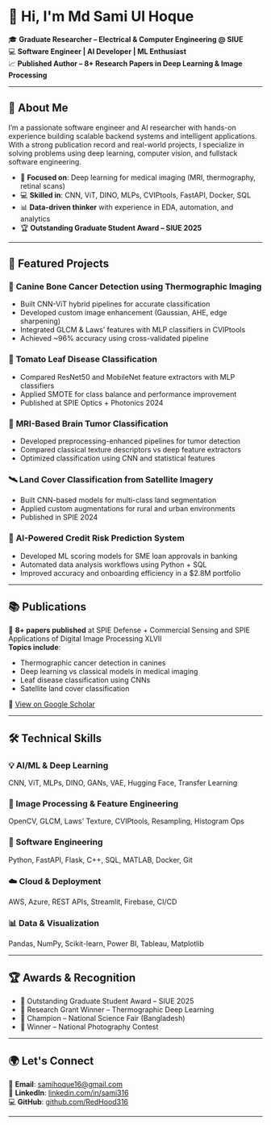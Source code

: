 # 👋 Hi, I'm Md Sami Ul Hoque

🎓 **Graduate Researcher – Electrical & Computer Engineering @ SIUE**  
💻 **Software Engineer | AI Developer | ML Enthusiast**  
📈 **Published Author – 8+ Research Papers in Deep Learning & Image Processing**

---

## 🌟 About Me

I’m a passionate software engineer and AI researcher with hands-on experience building scalable backend systems and intelligent applications. With a strong publication record and real-world projects, I specialize in solving problems using deep learning, computer vision, and fullstack software engineering.

- 🔬 **Focused on**: Deep learning for medical imaging (MRI, thermography, retinal scans)  
- 💻 **Skilled in**: CNN, ViT, DINO, MLPs, CVIPtools, FastAPI, Docker, SQL  
- 📊 **Data-driven thinker** with experience in EDA, automation, and analytics  
- 🏆 **Outstanding Graduate Student Award – SIUE 2025**

---

## 📂 Featured Projects

### 🧠 **Canine Bone Cancer Detection using Thermographic Imaging**
- Built CNN-ViT hybrid pipelines for accurate classification
- Developed custom image enhancement (Gaussian, AHE, edge sharpening)
- Integrated GLCM & Laws’ features with MLP classifiers in CVIPtools
- Achieved ~96% accuracy using cross-validated pipeline

### 🌿 **Tomato Leaf Disease Classification**
- Compared ResNet50 and MobileNet feature extractors with MLP classifiers
- Applied SMOTE for class balance and performance improvement
- Published at SPIE Optics + Photonics 2024

### 🧬 **MRI-Based Brain Tumor Classification**
- Developed preprocessing-enhanced pipelines for tumor detection
- Compared classical texture descriptors vs deep feature extractors
- Optimized classification using CNN and statistical features

### 🛰 **Land Cover Classification from Satellite Imagery**
- Built CNN-based models for multi-class land segmentation
- Applied custom augmentations for rural and urban environments
- Published in SPIE 2024

### 🏦 **AI-Powered Credit Risk Prediction System**
- Developed ML scoring models for SME loan approvals in banking
- Automated data analysis workflows using Python + SQL
- Improved accuracy and onboarding efficiency in a $2.8M portfolio

---

## 📚 Publications

📄 **8+ papers published** at SPIE Defense + Commercial Sensing and SPIE Applications of Digital Image Processing XLVII  
**Topics include**:  
- Thermographic cancer detection in canines  
- Deep learning vs classical models in medical imaging  
- Leaf disease classification using CNNs  
- Satellite land cover classification  

🔗 [View on Google Scholar](https://scholar.google.com/citations?user=XXXXXX)

---

## 🛠️ Technical Skills

### 💡 AI/ML & Deep Learning  
CNN, ViT, MLPs, DINO, GANs, VAE, Hugging Face, Transfer Learning

### 🧪 Image Processing & Feature Engineering  
OpenCV, GLCM, Laws' Texture, CVIPtools, Resampling, Histogram Ops

### 🧰 Software Engineering  
Python, FastAPI, Flask, C++, SQL, MATLAB, Docker, Git

### ☁️ Cloud & Deployment  
AWS, Azure, REST APIs, Streamlit, Firebase, CI/CD

### 📊 Data & Visualization  
Pandas, NumPy, Scikit-learn, Power BI, Tableau, Matplotlib

---

## 🏆 Awards & Recognition

- 🏅 Outstanding Graduate Student Award – SIUE 2025  
- 🧠 Research Grant Winner – Thermographic Deep Learning  
- 🧪 Champion – National Science Fair (Bangladesh)  
- 📸 Winner – National Photography Contest  

---

## 🌍 Let's Connect

📧 **Email**: [samihoque16@gmail.com](mailto:samihoque16@gmail.com)  
💼 **LinkedIn**: [linkedin.com/in/sami316](https://linkedin.com/in/sami316)  
💻 **GitHub**: [github.com/RedHood316](https://github.com/RedHood316)

---


